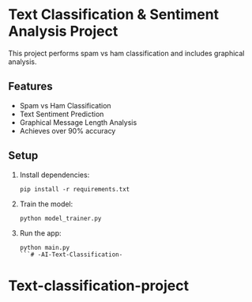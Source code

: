 # Text Classification & Sentiment Analysis Project

This project performs spam vs ham classification and includes graphical analysis.

## Features
- Spam vs Ham Classification
- Text Sentiment Prediction
- Graphical Message Length Analysis
- Achieves over 90% accuracy

## Setup
1. Install dependencies:
   ```
   pip install -r requirements.txt
   ```
2. Train the model:
   ```
   python model_trainer.py
   ```
3. Run the app:
   ```
   python main.py
   ```# -AI-Text-Classification-
# Text-classification-project
